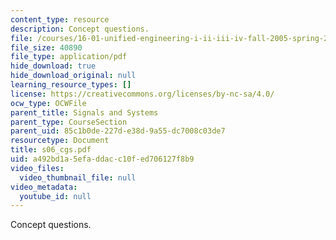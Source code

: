 ```yaml
---
content_type: resource
description: Concept questions.
file: /courses/16-01-unified-engineering-i-ii-iii-iv-fall-2005-spring-2006/a492bd1a5efaddacc10fed706127f8b9_s06_cgs.pdf
file_size: 40890
file_type: application/pdf
hide_download: true
hide_download_original: null
learning_resource_types: []
license: https://creativecommons.org/licenses/by-nc-sa/4.0/
ocw_type: OCWFile
parent_title: Signals and Systems
parent_type: CourseSection
parent_uid: 85c1b0de-227d-e38d-9a55-dc7008c03de7
resourcetype: Document
title: s06_cgs.pdf
uid: a492bd1a-5efa-ddac-c10f-ed706127f8b9
video_files:
  video_thumbnail_file: null
video_metadata:
  youtube_id: null
---
```

Concept questions.